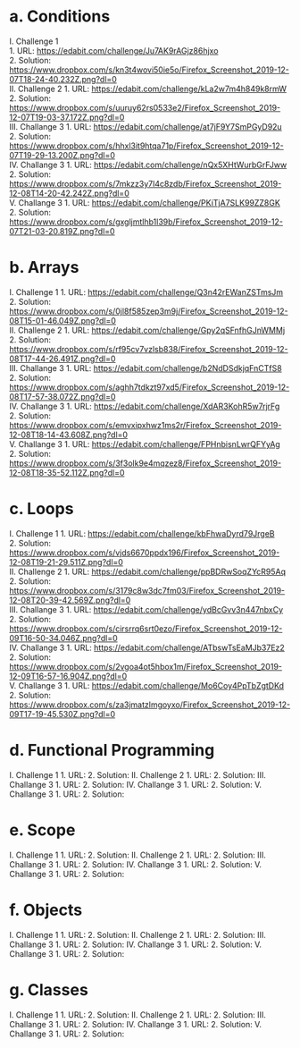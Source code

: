 # a. Conditions
   I. Challenge 1 <br>
      1. URL: https://edabit.com/challenge/Ju7AK9rAGjz86hjxo <br>
      2. Solution: https://www.dropbox.com/s/kn3t4wovi50ie5o/Firefox_Screenshot_2019-12-07T18-24-40.232Z.png?dl=0 <br>
   II. Challenge 2
      1. URL: https://edabit.com/challenge/kLa2w7m4h849k8rmW <br>
      2. Solution: https://www.dropbox.com/s/uuruy62rs0533e2/Firefox_Screenshot_2019-12-07T19-03-37.172Z.png?dl=0 <br>
   III. Challange 3
      1. URL: https://edabit.com/challenge/at7jF9Y7SmPGyD92u <br>
      2. Solution: https://www.dropbox.com/s/hhxl3it9htqa71p/Firefox_Screenshot_2019-12-07T19-29-13.200Z.png?dl=0 <br>
   IV. Challange 3
      1. URL: https://edabit.com/challenge/nQx5XHtWurbGrFJww <br>
      2. Solution: https://www.dropbox.com/s/7mkzz3y7l4c8zdb/Firefox_Screenshot_2019-12-08T14-20-42.242Z.png?dl=0 <br>
   V. Challange 3
      1. URL: https://edabit.com/challenge/PKiTjA7SLK99ZZ8GK <br>
      2. Solution: https://www.dropbox.com/s/gxgljmtlhb1l39b/Firefox_Screenshot_2019-12-07T21-03-20.819Z.png?dl=0 <br>

# b. Arrays
   I. Challenge 1
      1. URL: https://edabit.com/challenge/Q3n42rEWanZSTmsJm <br>
      2. Solution: https://www.dropbox.com/s/0jl8f585zep3m9j/Firefox_Screenshot_2019-12-08T15-01-46.049Z.png?dl=0 <br>
   II. Challenge 2
      1. URL: https://edabit.com/challenge/Gpy2qSFnfhGJnWMMj <br>
      2. Solution: https://www.dropbox.com/s/rf95cv7vzlsb838/Firefox_Screenshot_2019-12-08T17-44-26.491Z.png?dl=0 <br>
   III. Challange 3
      1. URL: https://edabit.com/challenge/b2NdDSdkjqFnCTfS8 <br>
      2. Solution: https://www.dropbox.com/s/aghh7tdkzt97xd5/Firefox_Screenshot_2019-12-08T17-57-38.072Z.png?dl=0 <br>
   IV. Challange 3
      1. URL: https://edabit.com/challenge/XdAR3KohR5w7rjrFg <br>
      2. Solution: https://www.dropbox.com/s/emvxipxhwz1ms2r/Firefox_Screenshot_2019-12-08T18-14-43.608Z.png?dl=0 <br>
   V. Challange 3
      1. URL: https://edabit.com/challenge/FPHnbisnLwrQFYyAg <br>
      2. Solution: https://www.dropbox.com/s/3f3olk9e4mqzez8/Firefox_Screenshot_2019-12-08T18-35-52.112Z.png?dl=0 <br>

# c. Loops
   I. Challenge 1
      1. URL: https://edabit.com/challenge/kbFhwaDyrd79JrgeB <br>
      2. Solution: https://www.dropbox.com/s/vjds6670ppdx196/Firefox_Screenshot_2019-12-08T19-21-29.511Z.png?dl=0 <br>
   II. Challenge 2
      1. URL: https://edabit.com/challenge/ppBDRwSoqZYcR95Aq <br>
      2. Solution: https://www.dropbox.com/s/3179c8w3dc7fm03/Firefox_Screenshot_2019-12-08T20-39-42.569Z.png?dl=0 <br>
   III. Challange 3
      1. URL: https://edabit.com/challenge/ydBcGvv3n447nbxCy <br>
      2. Solution: https://www.dropbox.com/s/cirsrrq6srt0ezo/Firefox_Screenshot_2019-12-09T16-50-34.046Z.png?dl=0 <br>
   IV. Challange 3
      1. URL: https://edabit.com/challenge/ATbswTsEaMJb37Ez2 <br>
      2. Solution: https://www.dropbox.com/s/2vgoa4ot5hbox1m/Firefox_Screenshot_2019-12-09T16-57-16.904Z.png?dl=0 <br>
   V. Challange 3
      1. URL: https://edabit.com/challenge/Mo6Coy4PpTbZgtDKd <br>
      2. Solution: https://www.dropbox.com/s/za3jmatzlmgoyxo/Firefox_Screenshot_2019-12-09T17-19-45.530Z.png?dl=0 <br>

# d. Functional Programming
   I. Challenge 1
      1. URL: 
      2. Solution:
   II. Challenge 2
      1. URL:
      2. Solution:
   III. Challange 3
      1. URL:
      2. Solution:
   IV. Challange 3
      1. URL:
      2. Solution:
   V. Challange 3
      1. URL:
      2. Solution:

# e. Scope
   I. Challenge 1
      1. URL: 
      2. Solution:
   II. Challenge 2
      1. URL:
      2. Solution:
   III. Challange 3
      1. URL:
      2. Solution:
   IV. Challange 3
      1. URL:
      2. Solution:
   V. Challange 3
      1. URL:
      2. Solution:

# f. Objects
   I. Challenge 1
      1. URL: 
      2. Solution:
   II. Challenge 2
      1. URL:
      2. Solution:
   III. Challange 3
      1. URL:
      2. Solution:
   IV. Challange 3
      1. URL:
      2. Solution:
   V. Challange 3
      1. URL:
      2. Solution:

# g. Classes
   I. Challenge 1
      1. URL: 
      2. Solution:
   II. Challenge 2
      1. URL:
      2. Solution:
   III. Challange 3
      1. URL:
      2. Solution:
   IV. Challange 3
      1. URL:
      2. Solution:
   V. Challange 3
      1. URL:
      2. Solution:
